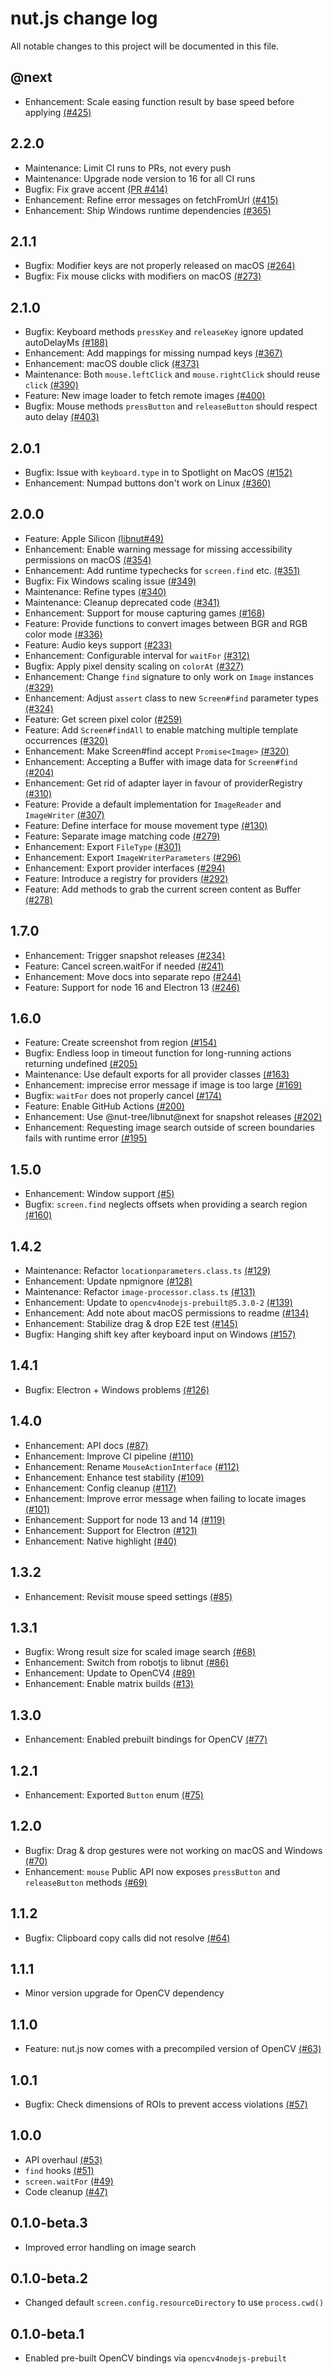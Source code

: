 # nut.js change log

All notable changes to this project will be documented in this file.

## @next
- Enhancement: Scale easing function result by base speed before applying [(#425)](https://github.com/nut-tree/nut.js/issues/425)

## 2.2.0
- Maintenance: Limit CI runs to PRs, not every push
- Maintenance: Upgrade node version to 16 for all CI runs
- Bugfix: Fix grave accent [(PR #414)](https://github.com/nut-tree/nut.js/pull/414)
- Enhancement: Refine error messages on fetchFromUrl [(#415)](https://github.com/nut-tree/nut.js/issues/415)
- Enhancement: Ship Windows runtime dependencies [(#365)](https://github.com/nut-tree/nut.js/issues/365)

## 2.1.1
- Bugfix: Modifier keys are not properly released on macOS [(#264)](https://github.com/nut-tree/nut.js/issues/264)
- Bugfix: Fix mouse clicks with modifiers on macOS [(#273)](https://github.com/nut-tree/nut.js/issues/273)

## 2.1.0
- Bugfix: Keyboard methods `pressKey` and `releaseKey` ignore updated autoDelayMs [(#188)](https://github.com/nut-tree/nut.js/issues/188)
- Enhancement: Add mappings for missing numpad keys [(#367)](https://github.com/nut-tree/nut.js/issues/367)
- Enhancement: macOS double click [(#373)](https://github.com/nut-tree/nut.js/issues/373)
- Maintenance: Both `mouse.leftClick` and `mouse.rightClick` should reuse `click` [(#390)](https://github.com/nut-tree/nut.js/issues/390)
- Feature: New image loader to fetch remote images [(#400)](https://github.com/nut-tree/nut.js/issues/400)
- Bugfix: Mouse methods `pressButton` and `releaseButton` should respect auto delay [(#403)](https://github.com/nut-tree/nut.js/issues/403)

## 2.0.1
- Bugfix: Issue with `keyboard.type` in to Spotlight on MacOS [(#152)](https://github.com/nut-tree/nut.js/issues/152)
- Enhancement: Numpad buttons don't work on Linux [(#360)](https://github.com/nut-tree/nut.js/issues/360)

## 2.0.0
- Feature: Apple Silicon [(libnut#49)](https://github.com/nut-tree/libnut/issues/49)
- Enhancement: Enable warning message for missing accessibility permissions on macOS [(#354)](https://github.com/nut-tree/nut.js/issues/354)
- Enhancement: Add runtime typechecks for `screen.find` etc. [(#351)](https://github.com/nut-tree/nut.js/issues/351)
- Bugfix: Fix Windows scaling issue [(#349)](https://github.com/nut-tree/nut.js/issues/349)
- Maintenance: Refine types [(#340)](https://github.com/nut-tree/nut.js/issues/340)
- Maintenance: Cleanup deprecated code [(#341)](https://github.com/nut-tree/nut.js/issues/341)
- Enhancement: Support for mouse capturing games [(#168)](https://github.com/nut-tree/nut.js/issues/168)
- Feature: Provide functions to convert images between BGR and RGB color mode [(#336)](https://github.com/nut-tree/nut.js/issues/336)
- Feature: Audio keys support [(#233)](https://github.com/nut-tree/nut.js/issues/233)
- Enhancement: Configurable interval for `waitFor` [(#312)](https://github.com/nut-tree/nut.js/issues/312)
- Bugfix: Apply pixel density scaling on `colorAt` [(#327)](https://github.com/nut-tree/nut.js/issues/327)
- Enhancement: Change `find` signature to only work on `Image` instances [(#329)](https://github.com/nut-tree/nut.js/issues/329)
- Enhancement: Adjust `assert` class to new `Screen#find` parameter types [(#324)](https://github.com/nut-tree/nut.js/issues/324)
- Feature: Get screen pixel color [(#259)](https://github.com/nut-tree/nut.js/issues/259)
- Feature: Add `Screen#findAll` to enable matching multiple template occurrences [(#320)](https://github.com/nut-tree/nut.js/issues/321)
- Enhancement: Make Screen#find accept `Promise<Image>` [(#320)](https://github.com/nut-tree/nut.js/issues/320)
- Enhancement: Accepting a Buffer with image data for `Screen#find` [(#204)](https://github.com/nut-tree/nut.js/issues/204)
- Enhancement: Get rid of adapter layer in favour of providerRegistry [(#310)](https://github.com/nut-tree/nut.js/issues/310)
- Feature: Provide a default implementation for `ImageReader` and `ImageWriter` [(#307)](https://github.com/nut-tree/nut.js/issues/307)
- Feature: Define interface for mouse movement type [(#130)](https://github.com/nut-tree/nut.js/issues/130)
- Feature: Separate image matching code [(#279)](https://github.com/nut-tree/nut.js/issues/279)
- Enhancement: Export `FileType` [(#301)](https://github.com/nut-tree/nut.js/issues/301)
- Enhancement: Export `ImageWriterParameters` [(#296)](https://github.com/nut-tree/nut.js/issues/296)
- Enhancement: Export provider interfaces [(#294)](https://github.com/nut-tree/nut.js/issues/294)
- Feature: Introduce a registry for providers [(#292)](https://github.com/nut-tree/nut.js/issues/292)
- Feature: Add methods to grab the current screen content as Buffer [(#278)](https://github.com/nut-tree/nut.js/issues/278)

## 1.7.0
- Enhancement: Trigger snapshot releases [(#234)](https://github.com/nut-tree/nut.js/issues/234)
- Feature: Cancel screen.waitFor if needed [(#241)](https://github.com/nut-tree/nut.js/issues/241)
- Enhancement: Move docs into separate repo [(#244)](https://github.com/nut-tree/nut.js/issues/244)
- Feature: Support for node 16 and Electron 13 [(#246)](https://github.com/nut-tree/nut.js/issues/246)

## 1.6.0
- Feature: Create screenshot from region [(#154)](https://github.com/nut-tree/nut.js/issues/154)
- Bugfix: Endless loop in timeout function for long-running actions returning undefined [(#205)](https://github.com/nut-tree/nut.js/issues/205) 
- Maintenance: Use default exports for all provider classes [(#163)](https://github.com/nut-tree/nut.js/issues/163)
- Enhancement: imprecise error message if image is too large [(#169)](https://github.com/nut-tree/nut.js/issues/169)
- Bugfix: `waitFor` does not properly cancel [(#174)](https://github.com/nut-tree/nut.js/issues/174)
- Feature: Enable GitHub Actions [(#200)](https://github.com/nut-tree/nut.js/issues/200)
- Enhancement: Use @nut-tree/libnut@next for snapshot releases [(#202)](https://github.com/nut-tree/nut.js/issues/202)
- Enhancement: Requesting image search outside of screen boundaries fails with runtime error [(#195)](https://github.com/nut-tree/nut.js/issues/195)

## 1.5.0

- Enhancement: Window support [(#5)](https://github.com/nut-tree/nut.js/issues/5)
- Bugfix: `screen.find` neglects offsets when providing a search region [(#160)](https://github.com/nut-tree/nut.js/issues/160)

## 1.4.2

- Maintenance: Refactor `locationparameters.class.ts` [(#129)](https://github.com/nut-tree/nut.js/issues/129)
- Enhancement: Update npmignore [(#128)](https://github.com/nut-tree/nut.js/issues/128)
- Maintenance: Refactor `image-processor.class.ts` [(#131)](https://github.com/nut-tree/nut.js/issues/131)
- Enhancement: Update to `opencv4nodejs-prebuilt@5.3.0-2` [(#139)](https://github.com/nut-tree/nut.js/issues/139)
- Enhancement: Add note about macOS permissions to readme [(#134)](https://github.com/nut-tree/nut.js/issues/134)
- Enhancement: Stabilize drag & drop E2E test [(#145)](https://github.com/nut-tree/nut.js/issues/145)
- Bugfix: Hanging shift key after keyboard input on Windows [(#157)](https://github.com/nut-tree/nut.js/issues/157)

## 1.4.1

- Bugfix: Electron + Windows problems [(#126)](https://github.com/nut-tree/nut.js/issues/126)

## 1.4.0

- Enhancement: API docs [(#87)](https://github.com/nut-tree/nut.js/issues/87)
- Enhancement: Improve CI pipeline [(#110)](https://github.com/nut-tree/nut.js/issues/110)
- Enhancement: Rename `MouseActionInterface` [(#112)](https://github.com/nut-tree/nut.js/issues/112)
- Enhancement: Enhance test stability [(#109)](https://github.com/nut-tree/nut.js/issues/109)
- Enhancement: Config cleanup [(#117)](https://github.com/nut-tree/nut.js/issues/117)
- Enhancement: Improve error message when failing to locate images [(#101)](https://github.com/nut-tree/nut.js/issues/101)
- Enhancement: Support for node 13 and 14 [(#119)](https://github.com/nut-tree/nut.js/issues/119)
- Enhancement: Support for Electron [(#121)](https://github.com/nut-tree/nut.js/issues/121)
- Enhancement: Native highlight [(#40)](https://github.com/nut-tree/nut.js/issues/40)

## 1.3.2

- Enhancement: Revisit mouse speed settings [(#85)](https://github.com/nut-tree/nut.js/issues/85)

## 1.3.1

- Bugfix: Wrong result size for scaled image search [(#68)](https://github.com/nut-tree/nut.js/issues/68)
- Enhancement: Switch from robotjs to libnut [(#86)](https://github.com/nut-tree/nut.js/issues/86)
- Enhancement: Update to OpenCV4 [(#89)](https://github.com/nut-tree/nut.js/issues/89)
- Enhancement: Enable matrix builds [(#13)](https://github.com/nut-tree/nut.js/issues/13)

## 1.3.0

- Enhancement: Enabled prebuilt bindings for OpenCV [(#77)](https://github.com/nut-tree/nut.js/issues/77)

## 1.2.1

- Enhancement: Exported `Button` enum [(#75)](https://github.com/nut-tree/nut.js/issues/75)

## 1.2.0

- Bugfix: Drag & drop gestures were not working on macOS and Windows [(#70)](https://github.com/nut-tree/nut.js/issues/70)
- Enhancement: `mouse` Public API now exposes `pressButton` and `releaseButton` methods [(#69)](https://github.com/nut-tree/nut.js/issues/69)

## 1.1.2

- Bugfix: Clipboard copy calls did not resolve [(#64)](https://github.com/nut-tree/nut.js/issues/64)

## 1.1.1

- Minor version upgrade for OpenCV dependency

## 1.1.0

- Feature: nut.js now comes with a precompiled version of OpenCV [(#63)](https://github.com/nut-tree/nut.js/issues/63)

## 1.0.1

- Bugfix: Check dimensions of ROIs to prevent access violations [(#57)](https://github.com/nut-tree/nut.js/issues/57)

## 1.0.0

- API overhaul [(#53)](https://github.com/nut-tree/nut.js/issues/53)
- `find` hooks [(#51)](https://github.com/nut-tree/nut.js/issues/51)
- `screen.waitFor` [(#49)](https://github.com/nut-tree/nut.js/issues/49)
- Code cleanup [(#47)](https://github.com/nut-tree/nut.js/issues/47)

## 0.1.0-beta.3

- Improved error handling on image search

## 0.1.0-beta.2

- Changed default `screen.config.resourceDirectory` to use `process.cwd()`

## 0.1.0-beta.1

- Enabled pre-built OpenCV bindings via `opencv4nodejs-prebuilt`